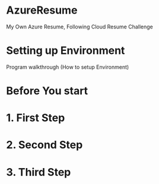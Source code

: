 # AzureResume
My Own Azure Resume, Following Cloud Resume Challenge

# Setting up Environment

Program walkthrough (How to setup Environment)

# Before You start



# 1. First Step

# 2. Second Step

# 3. Third Step




